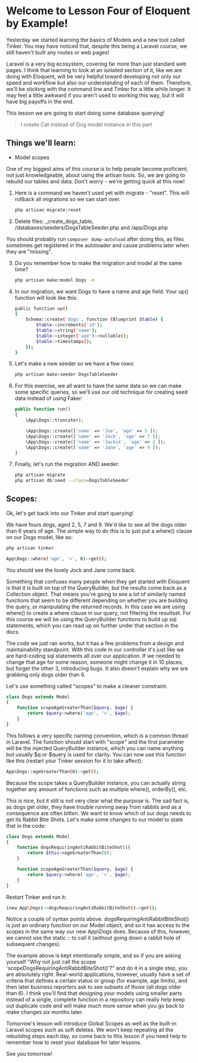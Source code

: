 # Welcome to Lesson Four of Eloquent by Example!

Yesterday we started learning the basics of Models and a new tool called Tinker. You may have noticed that, despite this being a Laravel course, we still haven't built any routes or web pages!

Laravel is a very big ecosystem, covering far more than just standard web pages. I think that learning to look at an isolated section of it, like we are doing with Eloquent, will be very helpful toward developing not only our speed and workflow but also our understanding of each of them. Therefore, we'll be sticking with the command line and Tinker for a little while longer. It may feel a little awkward if you aren't used to working this way, but it will have big payoffs in the end.

This lesson we are going to start doing some database querying!

> I create Cat instead of Dog model instance in this part

## Things we'll learn:
- Model scopes

One of my biggest aims of this course is to help people become proficient, not just knowledgeable, about using the artisan tools. So, we are going to rebuild our tables and data. Don't worry - we're getting quick at this now!

1. Here is a command we haven't used yet with migrate - "reset". This will rollback all migrations so we can start over.
    ```bash
    php artisan migrate:reset
    ```

2. Delete files: _create_dogs_table, /databases/seeders/DogsTableSeeder.php and /app/Dogs.php

You should probably run `composer dump-autoload` after doing this, as files sometimes get registered in the autoloader and cause problems later when they are "missing".

3. Do you remember how to make the migration and model at the same time?
    ```bash
    php artisan make:model Dogs -m
    ```

4. In our migration, we want Dogs to have a name and age field. Your up() function will look like this:
    ```bash
    public function up()
    {
        Schema::create('dogs', function (Blueprint $table) {
            $table->increments('id');
            $table->string('name');
            $table->integer('age')->nullable();
            $table->timestamps();
        });
    }
    ```

5. Let's make a new seeder so we have a few rows:
    ```bash
    php artisan make:seeder DogsTableSeeder
    ```

6. For this exercise, we all want to have the same data so we can make some specific queries, so we'll use our old technique for creating seed data instead of using Faker:
    ```php
    public function run()
    {
        \App\Dogs::truncate();

        \App\Dogs::create(['name' => 'Joe', 'age' => 5 ]);
        \App\Dogs::create(['name' => 'Jock', 'age' => 7 ]);
        \App\Dogs::create(['name' => 'Jackie', 'age' => 2 ]);
        \App\Dogs::create(['name' => 'Jane', 'age' => 9 ]);
    }
    ```

7. Finally, let's run the migration AND seeder:
    ```bash
    php artisan migrate
    php artisan db:seed --class=DogsTableSeeder
    ```

## Scopes:
Ok, let's get back into our Tinker and start querying!

We have fours dogs, aged 2, 5, 7 and 9. We'd like to see all the dogs older than 6 years of age. The simple way to do this is to just put a where() clause on our Dogs model, like so:

```bash
php artisan tinker

App\Dogs::where('age', '>', 6)->get();
```

You should see the lovely Jock and Jane come back.

Something that confuses many people when they get started with Eloquent is that it is built on top of the QueryBuilder, but the results come back as a Collection object. That means you're going to see a lot of similarly named functions that seem to be different depending on whether you are building the query, or manipulating the returned records. In this case we are using where() to create a where clause in our query, not filtering the resultset. For this course we will be using the QueryBuilder functions to build up sql statements, which you can read up on further under that section in the docs.

The code we just ran works, but it has a few problems from a design and maintainability standpoint. With this code in our controller it's just like we are hard-coding sql statements all over our application. If we needed to change that age for some reason, someone might change it in 10 places, but forget the other 3, introducing bugs. It also doesn't explain why we are grabbing only dogs older than 6.

Let's use something called "scopes" to make a cleaner constraint.

```php
class Dogs extends Model
{
    function scopeAgeGreaterThan($query, $age) {
        return $query->where('age', '>', $age);
    }
}
```

This follows a very specific naming convention, which is a common thread in Laravel. The function should start with "scope" and the first parameter will be the injected QueryBuilder instance, which you can name anything but usually $q or $query is used for clarity. You can now use this function like this (restart your Tinker session for it to take affect):

```bash
App\Dogs::ageGreaterThan(6)->get();
```

Because the scope takes a QueryBuilder instance, you can actually string together any amount of functions such as multiple where(), orderBy(), etc.

This is nice, but it still is not very clear what the purpose is. The sad fact is, as dogs get older, they have trouble running away from rabbits and as a consequence are often bitten. We want to know which of our dogs needs to get its Rabbit Bite Shots. Let's make some changes to our model to state that in the code:

```php
class Dogs extends Model
{
    function dogsRequiringAntiRabbitBiteShot(){
        return $this->ageGreaterThan(6);
    }

    function scopeAgeGreaterThan($query, $age) {
        return $query->where('age', '>', $age);
    }
}
```

Restart Tinker and run it:

```bash
(new App\Dogs)->dogsRequiringAntiRabbitBiteShot()->get();
```

Notice a couple of syntax points above. dogsRequiringAntiRabbitBiteShot() is just an ordinary function on our Model object, and so it has access to the scopes in the same way our new App\Dogs does. Because of this, however, we cannot use the static :: to call it (without going down a rabbit hole of subsequent changes).

The example above is kept intentionally simple, and so if you are asking yourself "Why not just call the scope 'scopeDogsRequiringAntiRabbitBiteShot()'?" and do it in a single step, you are absolutely right. Real-world applications, however, usually have a set of criteria that defines a certain status or group (for example, age limits), and then later business reporters ask to see subsets of those (all dogs older than 6). I think you'll find that designing your models using smaller parts instead of a single, complete function in a repository can really help keep out duplicate code and will make much more sense when you go back to make changes six months later.

Tomorrow's lesson will introduce Global Scopes as well as the built-in Laravel scopes such as soft deletes. We won't keep repeating all the rebuilding steps each day, so come back to this lesson if you need help to remember how to reset your database for later lessons.

See you tomorrow!